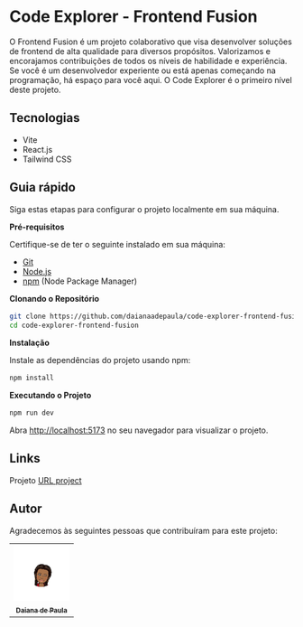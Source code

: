 # Code Explorer - Frontend Fusion

O Frontend Fusion é um projeto colaborativo que visa desenvolver soluções de frontend de alta qualidade para diversos propósitos. Valorizamos e encorajamos contribuições de todos os níveis de habilidade e experiência. Se você é um desenvolvedor experiente ou está apenas começando na programação, há espaço para você aqui. O Code Explorer é o primeiro nível deste projeto. 

## Tecnologias

- Vite
- React.js
- Tailwind CSS

## Guia rápido

Siga estas etapas para configurar o projeto localmente em sua máquina.

**Pré-requisitos**

Certifique-se de ter o seguinte instalado em sua máquina:

- [Git](https://git-scm.com/)
- [Node.js](https://nodejs.org/en)
- [npm](https://www.npmjs.com/) (Node Package Manager)

**Clonando o Repositório**

```bash
git clone https://github.com/daianaadepaula/code-explorer-frontend-fusion.git
cd code-explorer-frontend-fusion
```

**Instalação**

Instale as dependências do projeto usando npm:

```bash
npm install
```

**Executando o Projeto**

```bash
npm run dev
```

Abra [http://localhost:5173](http://localhost:5173) no seu navegador para visualizar o projeto.

## Links

Projeto [URL project]()

## Autor

Agradecemos às seguintes pessoas que contribuíram para este projeto:

<table>
  <tr>
    <td align="center">
      <a href="#">
        <img src="https://github.com/daianaadepaula/daianaadepaula/blob/master/assets/daianaanimacaopiscadinhasemcirculo.png" width="100px;" alt="Foto da Daiana de Paula no GitHub"/><br>
        <sub>
          <b>Daiana de Paula</b>
        </sub>
      </a>
    </td>
    
</table>
